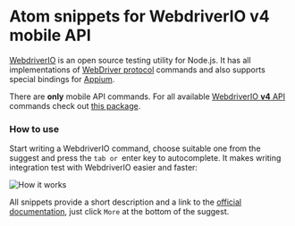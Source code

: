 # Atom snippets for WebdriverIO v4 mobile API

[WebdriverIO](https://webdriver.io/) is an open source testing utility for Node.js. It has all implementations of [WebDriver protocol](https://github.com/SeleniumHQ/selenium/wiki/JsonWireProtocol) commands and also supports special bindings for [Appium](http://appium.io/).

There are **only** mobile API commands. For all available [WebdriverIO **v4** API](http://v4.webdriver.io/api.html) commands check out [this package](https://atom.io/packages/webdriverio-snippets).

### How to use

Start writing a WebdriverIO command, choose suitable one from the suggest and press the `tab or `enter key to autocomplete. It makes writing integration test with WebdriverIO easier and faster:

![How it works](https://media.giphy.com/media/3o7TKv9GnmHIjJpbYA/source.gif "How it works")

All snippets provide a short description and a link to the [official documentation](http://webdriver.io/api.html), just click `More` at the bottom of the suggest.
